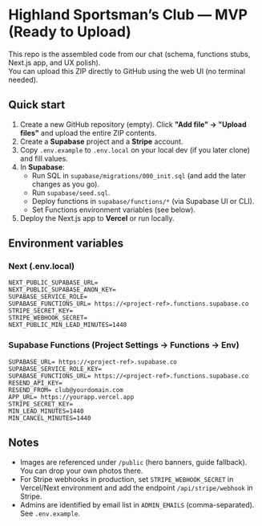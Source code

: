 # Highland Sportsman’s Club — MVP (Ready to Upload)

This repo is the assembled code from our chat (schema, functions stubs, Next.js app, and UX polish).  
You can upload this ZIP directly to GitHub using the web UI (no terminal needed).

## Quick start

1) Create a new GitHub repository (empty). Click **"Add file" → "Upload files"** and upload the entire ZIP contents.
2) Create a **Supabase** project and a **Stripe** account.
3) Copy `.env.example` to `.env.local` on your local dev (if you later clone) and fill values.
4) In **Supabase**:
   - Run SQL in `supabase/migrations/000_init.sql` (and add the later changes as you go).
   - Run `supabase/seed.sql`.
   - Deploy functions in `supabase/functions/*` (via Supabase UI or CLI).
   - Set Functions environment variables (see below).
5) Deploy the Next.js app to **Vercel** or run locally.

## Environment variables

### Next (.env.local)
```
NEXT_PUBLIC_SUPABASE_URL=
NEXT_PUBLIC_SUPABASE_ANON_KEY=
SUPABASE_SERVICE_ROLE=
SUPABASE_FUNCTIONS_URL= https://<project-ref>.functions.supabase.co
STRIPE_SECRET_KEY=
STRIPE_WEBHOOK_SECRET=
NEXT_PUBLIC_MIN_LEAD_MINUTES=1440
```

### Supabase Functions (Project Settings → Functions → Env)
```
SUPABASE_URL= https://<project-ref>.supabase.co
SUPABASE_SERVICE_ROLE_KEY=
SUPABASE_FUNCTIONS_URL= https://<project-ref>.functions.supabase.co
RESEND_API_KEY=
RESEND_FROM= club@yourdomain.com
APP_URL= https://yourapp.vercel.app
STRIPE_SECRET_KEY=
MIN_LEAD_MINUTES=1440
MIN_CANCEL_MINUTES=1440
```

## Notes
- Images are referenced under `/public` (hero banners, guide fallback). You can drop your own photos there.
- For Stripe webhooks in production, set `STRIPE_WEBHOOK_SECRET` in Vercel/Next environment and add the endpoint `/api/stripe/webhook` in Stripe.
- Admins are identified by email list in `ADMIN_EMAILS` (comma-separated). See `.env.example`.